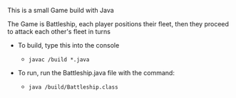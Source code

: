 This is a small Game build with Java 

The Game is Battleship, each player positions their fleet, then they proceed to attack each other's fleet in turns


- To build, type this into the console
    - `javac /build *.java`

- To run, run the Battleship.java file with the command:
    - `java /build/Battleship.class`
